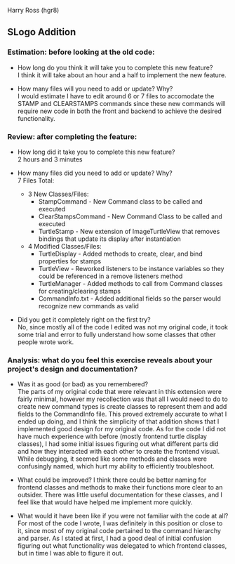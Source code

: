 Harry Ross (hgr8)

## SLogo Addition

### Estimation: before looking at the old code:
- How long do you think it will take you to complete this new feature?  
I think it will take about an hour and a half to implement the new feature.

- How many files will you need to add or update? Why?  
I would estimate I have to edit around 6 or 7 files to accomodate the STAMP and CLEARSTAMPS commands
since these new commands will require new code in both the front and backend to achieve the desired
functionality.

### Review: after completing the feature:
- How long did it take you to complete this new feature?  
2 hours and 3 minutes

- How many files did you need to add or update? Why?  
7 Files Total:
    - 3 New Classes/Files:
        - StampCommand - New Command class to be called and executed
        - ClearStampsCommand - New Command Class to be called and executed
        - TurtleStamp - New extension of ImageTurtleView that removes bindings that update its display after instantiation
    - 4 Modified Classes/Files:
        - TurtleDisplay - Added methods to create, clear, and bind properties for stamps
        - TurtleView - Reworked listeners to be instance variables so they could be referenced in a remove listeners method
        - TurtleManager - Added methods to call from Command classes for creating/clearing stamps
        - CommandInfo.txt - Added additional fields so the parser would recognize new commands as valid

- Did you get it completely right on the first try?  
No, since mostly all of the code I edited was not my original code, it took some trial
and error to fully understand how some classes that other people wrote work.
    
### Analysis: what do you feel this exercise reveals about your project's design and documentation?
- Was it as good (or bad) as you remembered?  
The parts of my original code that were relevant in this extension were fairly minimal, however
my recollection was that all I would need to do to create new command types is create classes to
represent them and add fields to the CommandInfo file. This proved extremely accurate to what I ended
up doing, and I think the simplicity of that addition shows that I implemented good design for my original
code. As for the code I did not have much experience with before (mostly frontend turtle display classes),
I had some initial issues figuring out what different parts did and how they interacted with each
other to create the frontend visual. While debugging, it seemed like some methods and classes were confusingly named,
which hurt my ability to efficiently troubleshoot.

- What could be improved?
I think there could be better naming for frontend classes and methods to make their functions more clear
to an outsider. There was little useful documentation for these classes, and I feel like that would have
helped me implement more quickly.

- What would it have been like if you were not familiar with the code at all?
For most of the code I wrote, I was definitely in this position or close to it, since most
of my original code pertained to the command hierarchy and parser. As I stated at first, I had a good deal
of initial confusion figuring out what functionality was delegated to which frontend classes, but
in time I was able to figure it out.
